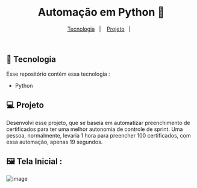 <h1 align="center">Automação em Python 💜</h1>

<p align="center">
  <a href="#-tecnologias">Tecnologia</a>&nbsp;&nbsp;&nbsp;|&nbsp;&nbsp;&nbsp;
  <a href="#-projeto">Projeto</a>&nbsp;&nbsp;&nbsp;|&nbsp;&nbsp;&nbsp;
</p>

<br>

## 🚀 Tecnologia

Esse repositório contém essa  tecnologia :


- Python


## 💻 Projeto

Desenvolvi esse projeto, que se baseia em automatizar preenchimento de certificados para ter uma melhor autonomia de controle de sprint. Uma pessoa, normalmente, levaria 1 hora para preencher 100 certificados, com essa automação, apenas 19 segundos.

## 🖼️ Tela Inicial : 

![image](https://github.com/AdryanYawking)
